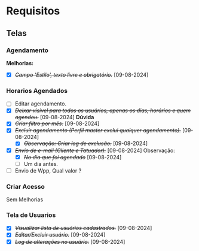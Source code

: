 # Requisitos
## Telas
### Agendamento
**Melhorias:**
- [x] ~~*Campo 'Estilo', texto livre e obrigatório.*~~ [09-08-2024]
### Horarios Agendados
- [ ] Editar agendamento.
- [x] ~~*Deixar visivel para todos os usuários, apenas os dias, horários e quem agendou.*~~ [09-08-2024] **Dúvida**
- [x] ~~*Criar filtro por mês.*~~ [09-08-2024]
- [x] ~~*Excluir agendamento (Perfil master exclui qualquer agendamento).*~~ [09-08-2024]
  - [x] ~~*Observação: Criar log de exclusão.*~~ [09-08-2024]
- [x] ~~*Envio de e-mail (Cliente e Tatuador).*~~ [09-08-2024]
  Observação:
    - [x] ~~*No dia que foi agendado*~~ [09-08-2024]
    - [ ] Um dia antes.
- [ ] Envio de Wpp, Qual valor ?
### Criar Acesso
Sem Melhorias
### Tela de Usuarios
- [x] ~~*Visualizar lista de usuários cadastrados.*~~ [09-08-2024]
- [x] ~~*Editar/Excluir usuário.*~~ [09-08-2024]
- [x] ~~*Log de alterações no usuário.*~~ [09-08-2024]
